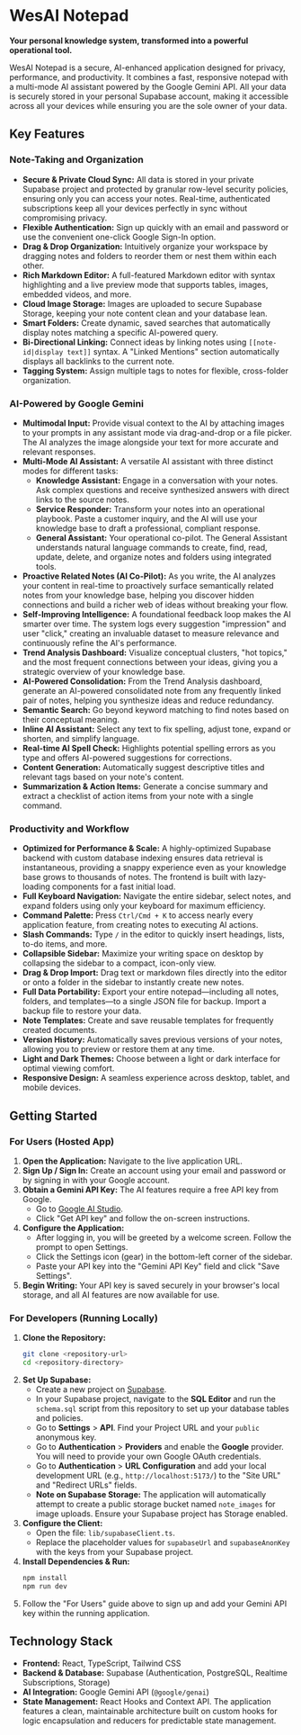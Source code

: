 # WesAI Notepad

**Your personal knowledge system, transformed into a powerful operational tool.**

WesAI Notepad is a secure, AI-enhanced application designed for privacy, performance, and productivity. It combines a fast, responsive notepad with a multi-mode AI assistant powered by the Google Gemini API. All your data is securely stored in your personal Supabase account, making it accessible across all your devices while ensuring you are the sole owner of your data.

## Key Features

### Note-Taking and Organization
- **Secure & Private Cloud Sync:** All data is stored in your private Supabase project and protected by granular row-level security policies, ensuring only you can access your notes. Real-time, authenticated subscriptions keep all your devices perfectly in sync without compromising privacy.
- **Flexible Authentication:** Sign up quickly with an email and password or use the convenient one-click Google Sign-In option.
- **Drag & Drop Organization:** Intuitively organize your workspace by dragging notes and folders to reorder them or nest them within each other.
- **Rich Markdown Editor:** A full-featured Markdown editor with syntax highlighting and a live preview mode that supports tables, images, embedded videos, and more.
- **Cloud Image Storage:** Images are uploaded to secure Supabase Storage, keeping your note content clean and your database lean.
- **Smart Folders:** Create dynamic, saved searches that automatically display notes matching a specific AI-powered query.
- **Bi-Directional Linking:** Connect ideas by linking notes using `[[note-id|display text]]` syntax. A "Linked Mentions" section automatically displays all backlinks to the current note.
- **Tagging System:** Assign multiple tags to notes for flexible, cross-folder organization.

### AI-Powered by Google Gemini
- **Multimodal Input:** Provide visual context to the AI by attaching images to your prompts in any assistant mode via drag-and-drop or a file picker. The AI analyzes the image alongside your text for more accurate and relevant responses.
- **Multi-Mode AI Assistant:** A versatile AI assistant with three distinct modes for different tasks:
    - **Knowledge Assistant:** Engage in a conversation with your notes. Ask complex questions and receive synthesized answers with direct links to the source notes.
    - **Service Responder:** Transform your notes into an operational playbook. Paste a customer inquiry, and the AI will use your knowledge base to draft a professional, compliant response.
    - **General Assistant:** Your operational co-pilot. The General Assistant understands natural language commands to create, find, read, update, delete, and organize notes and folders using integrated tools.
- **Proactive Related Notes (AI Co-Pilot):** As you write, the AI analyzes your content in real-time to proactively surface semantically related notes from your knowledge base, helping you discover hidden connections and build a richer web of ideas without breaking your flow.
- **Self-Improving Intelligence:** A foundational feedback loop makes the AI smarter over time. The system logs every suggestion "impression" and user "click," creating an invaluable dataset to measure relevance and continuously refine the AI's performance.
- **Trend Analysis Dashboard:** Visualize conceptual clusters, "hot topics," and the most frequent connections between your ideas, giving you a strategic overview of your knowledge base.
- **AI-Powered Consolidation:** From the Trend Analysis dashboard, generate an AI-powered consolidated note from any frequently linked pair of notes, helping you synthesize ideas and reduce redundancy.
- **Semantic Search:** Go beyond keyword matching to find notes based on their conceptual meaning.
- **Inline AI Assistant:** Select any text to fix spelling, adjust tone, expand or shorten, and simplify language.
- **Real-time AI Spell Check:** Highlights potential spelling errors as you type and offers AI-powered suggestions for corrections.
- **Content Generation:** Automatically suggest descriptive titles and relevant tags based on your note's content.
- **Summarization & Action Items:** Generate a concise summary and extract a checklist of action items from your note with a single command.

### Productivity and Workflow
- **Optimized for Performance & Scale:** A highly-optimized Supabase backend with custom database indexing ensures data retrieval is instantaneous, providing a snappy experience even as your knowledge base grows to thousands of notes. The frontend is built with lazy-loading components for a fast initial load.
- **Full Keyboard Navigation:** Navigate the entire sidebar, select notes, and expand folders using only your keyboard for maximum efficiency.
- **Command Palette:** Press `Ctrl/Cmd + K` to access nearly every application feature, from creating notes to executing AI actions.
- **Slash Commands:** Type `/` in the editor to quickly insert headings, lists, to-do items, and more.
- **Collapsible Sidebar:** Maximize your writing space on desktop by collapsing the sidebar to a compact, icon-only view.
- **Drag & Drop Import:** Drag text or markdown files directly into the editor or onto a folder in the sidebar to instantly create new notes.
- **Full Data Portability:** Export your entire notepad—including all notes, folders, and templates—to a single JSON file for backup. Import a backup file to restore your data.
- **Note Templates:** Create and save reusable templates for frequently created documents.
- **Version History:** Automatically saves previous versions of your notes, allowing you to preview or restore them at any time.
- **Light and Dark Themes:** Choose between a light or dark interface for optimal viewing comfort.
- **Responsive Design:** A seamless experience across desktop, tablet, and mobile devices.

## Getting Started

### For Users (Hosted App)

1.  **Open the Application:** Navigate to the live application URL.
2.  **Sign Up / Sign In:** Create an account using your email and password or by signing in with your Google account.
3.  **Obtain a Gemini API Key:** The AI features require a free API key from Google.
    - Go to [Google AI Studio](https://ai.google.dev/).
    - Click "Get API key" and follow the on-screen instructions.
4.  **Configure the Application:**
    - After logging in, you will be greeted by a welcome screen. Follow the prompt to open Settings.
    - Click the Settings icon (gear) in the bottom-left corner of the sidebar.
    - Paste your API key into the "Gemini API Key" field and click "Save Settings".
5.  **Begin Writing:** Your API key is saved securely in your browser's local storage, and all AI features are now available for use.

### For Developers (Running Locally)

1.  **Clone the Repository:**
    ```bash
    git clone <repository-url>
    cd <repository-directory>
    ```
2.  **Set Up Supabase:**
    - Create a new project on [Supabase](https://supabase.com/).
    - In your Supabase project, navigate to the **SQL Editor** and run the `schema.sql` script from this repository to set up your database tables and policies.
    - Go to **Settings** > **API**. Find your Project URL and your `public` anonymous key.
    - Go to **Authentication** > **Providers** and enable the **Google** provider. You will need to provide your own Google OAuth credentials.
    - Go to **Authentication** > **URL Configuration** and add your local development URL (e.g., `http://localhost:5173/`) to the "Site URL" and "Redirect URLs" fields.
    - **Note on Supabase Storage:** The application will automatically attempt to create a public storage bucket named `note_images` for image uploads. Ensure your Supabase project has Storage enabled.
3.  **Configure the Client:**
    - Open the file: `lib/supabaseClient.ts`.
    - Replace the placeholder values for `supabaseUrl` and `supabaseAnonKey` with the keys from your Supabase project.
4.  **Install Dependencies & Run:**
    ```bash
    npm install
    npm run dev
    ```
5.  Follow the "For Users" guide above to sign up and add your Gemini API key within the running application.

## Technology Stack
- **Frontend:** React, TypeScript, Tailwind CSS
- **Backend & Database:** Supabase (Authentication, PostgreSQL, Realtime Subscriptions, Storage)
- **AI Integration:** Google Gemini API (`@google/genai`)
- **State Management:** React Hooks and Context API. The application features a clean, maintainable architecture built on custom hooks for logic encapsulation and reducers for predictable state management.